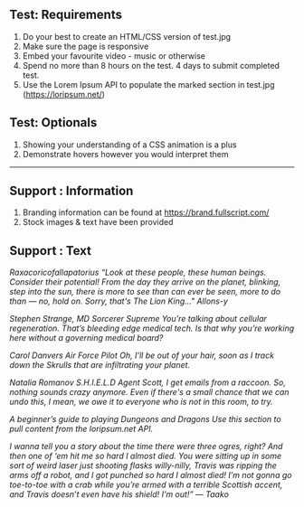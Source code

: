 ## Test: Requirements

1. Do your best to create an HTML/CSS version of test.jpg
2. Make sure the page is responsive
3. Embed your favourite video - music or otherwise
4. Spend no more than 8 hours on the test. 4 days to submit completed test.
5. Use the Lorem Ipsum API to populate the marked section in test.jpg (https://loripsum.net/)

## Test: Optionals

1. Showing your understanding of a CSS animation is a plus
2. Demonstrate hovers however you would interpret them

---

## Support : Information

1. Branding information can be found at https://brand.fullscript.com/
2. Stock images & text have been provided

## Support : Text

*Raxacoricofallapatorius
“Look at these people, these human beings. Consider their potential! From the day they arrive on the planet, blinking, step into the sun, there is more to see than can ever be seen, more to do than — no, hold on. Sorry, that's The Lion King…"*
*Allons-y*

*Stephen Strange, MD*
*Sorcerer Supreme*
*You’re talking about cellular regeneration. That’s bleeding edge medical tech. Is that why you’re working here without a governing medical board?*

*Carol Danvers
Air Force Pilot
Oh, I’ll be out of your hair, soon as I track down the Skrulls that are infiltrating your planet.*

*Natalia Romanov
S.H.I.E.L.D Agent
Scott, I get emails from a raccoon. So, nothing sounds crazy anymore. Even if there's a small chance that we can undo this, I mean, we owe it to everyone who is not in this room, to try.*

*A beginner’s guide to playing Dungeons and Dragons
Use this section to pull content from the loripsum.net API.*

*I wanna tell you a story 
about the time there were three ogres, right? And then one of ‘em hit me so hard I almost died. You were sitting up in some sort of weird laser just shooting flasks willy-nilly, Travis was ripping the arms off a robot, and I got punched so hard I almost died! I’m not gonna go toe-to-toe with a crab while you’re armed with a terrible Scottish accent, and Travis doesn’t even have his shield! I’m out!”
— Taako*

